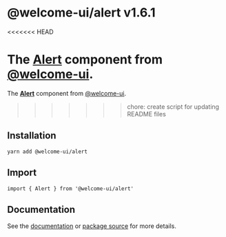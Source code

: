 # @welcome-ui/alert v1.6.1
<<<<<<< HEAD

The [Alert](http://welcome-ui.com/components/alert) component from [@welcome-ui](http://welcome-ui.com).
=======
  
The **[Alert](http://welcome-ui.com/components/alert)** component from [@welcome-ui](http://welcome-ui.com).
>>>>>>> chore: create script for updating README files

## Installation

    yarn add @welcome-ui/alert

## Import

    import { Alert } from '@welcome-ui/alert'

## Documentation

See the [documentation](http://welcome-ui.com/components/alert) or [package source](https://github.com/WTTJ/welcome-ui/tree/v1.6.1/packages/Alert) for more details.
